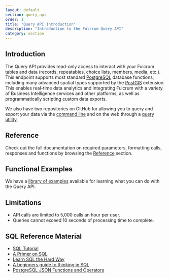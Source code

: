 ```yaml
---
layout: default
section: query_api
order: 1
title: "Query API Introduction"
description: "Introduction to the Fulcrum Query API"
category: section
---
```


## Introduction

The Query API provides read-only access to interact with your Fulcrum tables and data (records, repeatables, choice lists, members, media, etc.). This endpoint supports most standard [PostgreSQL](https://www.postgresql.org/) database functions, including many advanced spatial types supported by the [PostGIS](http://postgis.net/) extension. This enables real-time data analytics and integrating Fulcrum with a variety of Business Intelligence services and other platforms, as well as programmatically scripting custom data exports.

We also have two repositories on GitHub for allowing you to query and export your data via the [command line](https://github.com/fulcrumapp/fq) and on the web through a [query utility](https://github.com/fulcrumapp/fulcrum-query-utility).

## Reference

Check out the full documentation on required parameters, formatting calls, responses and functions by browsing the [Reference](/query-api/reference/) section.

## Functional Examples

We have a [library of examples](/query-api/examples/) available for learning what you can do with the Query API.

## Limitations

- API calls are limited to 5,000 calls an hour per user.
- Queries cannot exceed 10 seconds of processing time to complete.

## SQL Reference Material

 - [SQL Tutorial](http://sqlzoo.net/)
 - [A Primer on SQL](https://leanpub.com/aprimeronsql/read)
 - [Learn SQL the Hard Way](http://sql.learncodethehardway.org/)
 - [A beginners guide to thinking in SQL](http://www.sohamkamani.com/blog/2016/07/07/a-beginners-guide-to-sql/)
 - [PostgreSQL JSON Functions and Operators](https://www.postgresql.org/docs/current/static/functions-json.html)
